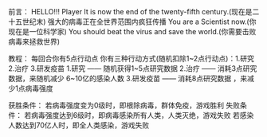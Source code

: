 前言：
HELLO!!! Player
It is now the end of the twenty-fifth century.(现在是二十五世纪末)
强大的病毒正在全世界范围内疯狂传播
You are a Scientist now.(你现在是一位科学家)
You should beat the virus and save the world.(你需要击败病毒来拯救世界)


教程：
每回合你有5点行动点
你有三种行动方式(随机扣除1~2点行动点)：1.研究  2.治疗  3.研发疫苗
1.研究 —— 随机获得1~5点研究数据
2.治疗 —— 消耗3点研究数据，来随机减少 6~10亿的感染人数
3.研发疫苗 —— 消耗8点研究数据 ，来减少1点病毒强度

获胜条件：
    若病毒强度变为0级时，即根除病毒，群体免疫，游戏胜利
失败条件：
    若病毒强度达到6级时，即病毒感染所有人类，人类灭绝，游戏失败
    若感染人数达到70亿人时，即全人类感染，游戏失败
